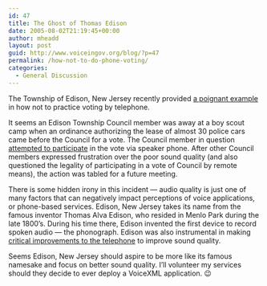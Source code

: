 ```yaml
---
id: 47
title: The Ghost of Thomas Edison
date: 2005-08-02T21:19:45+00:00
author: mheadd
layout: post
guid: http://www.voiceingov.org/blog/?p=47
permalink: /how-not-to-do-phone-voting/
categories:
  - General Discussion
---
```

The Township of Edison, New Jersey recently provided [a poignant example](http://ems.gmnews.com/news/2005/0727/Front_page/009.html) in how not to practice voting by telephone.

It seems an Edison Township Council member was away at a boy scout camp when an ordinance authorizing the lease of almost 30 police cars came before the Council for a vote. The Council member in question [attempted to participate](http://ems.gmnews.com/news/2005/0727/Front_page/009.html) in the vote via speaker phone. After other Council members expressed frustration over the poor sound quality (and also questioned the legality of participating in a vote of Council by remote means), the action was tabled for a future meeting.

There is some hidden irony in this incident &#8212; audio quality is just one of many factors that can negatively impact perceptions of voice applications, or phone-based services. Edison, New Jersey takes its name from the famous inventor Thomas Alva Edison, who resided in Menlo Park during the late 1800&#8217;s. During his time there, Edison invented the first device to record spoken audio &#8212; the phonograph. Edison was also instrumental in making [critical improvements to the telephone](http://www.ieee-virtual-museum.org/collection/tech.php?id=2345870&lid=1) to improve sound quality.

Seems Edison, New Jersey should aspire to be more like its famous namesake and focus on better sound quality. I&#8217;ll volunteer my services should they decide to ever deploy a VoiceXML application. 😉